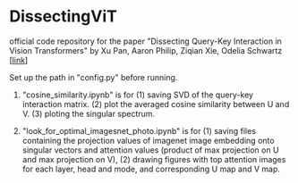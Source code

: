 # DissectingViT
official code repository for the paper "Dissecting Query-Key Interaction in Vision Transformers" by Xu Pan, Aaron Philip, Ziqian Xie, Odelia Schwartz [[link](https://arxiv.org/abs/2405.14880)]

Set up the path in "config.py" before running.

1. "cosine_similarity.ipynb" is for (1) saving SVD of the query-key interaction matrix. (2) plot the averaged cosine similarity between U and V. (3) ploting the singular spectrum.

2. "look_for_optimal_imagesnet_photo.ipynb" is for (1) saving files containing the projection values of imagenet image embedding onto singular vectors and attention values (product of max projection on U and max projection on V), (2) drawing figures with top attention images for each layer, head and mode, and corresponding U map and V map. 
